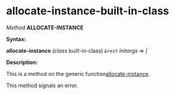 allocate-instance-built-in-class
================================

*Method* **ALLOCATE-INSTANCE**

**Syntax:**

**allocate-instance** *(class* built-in-class) *`&rest`* *initargs* => *|*

**Description:**

This is a method on the generic function[allocate-instance](/meta-object-protocol/allocate-instance).

This method signals an error.
